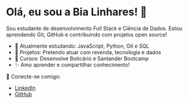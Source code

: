 # Olá, eu sou a Bia Linhares! 👋

Sou estudante de desenvolvimento Full Stack e Ciência de Dados. Estou aprendendo Git, GitHub e contribuindo com projetos open source!

- 🌱 Atualmente estudando: JavaScript, Python, Git e SQL
- 💼 Projetos: Pretendo atuar com revenda, tecnologia e dados
- 🧠 Cursos: Desenvolve Boticário e Santander Bootcamp
- ✨ Amo aprender e compartilhar conhecimento!

🔗 Conecte-se comigo:
- [LinkedIn](https://www.linkedin.com/in/bianca-linhares-1a76791aa)
- [GitHub](https://github.com/BiaLinharest)
